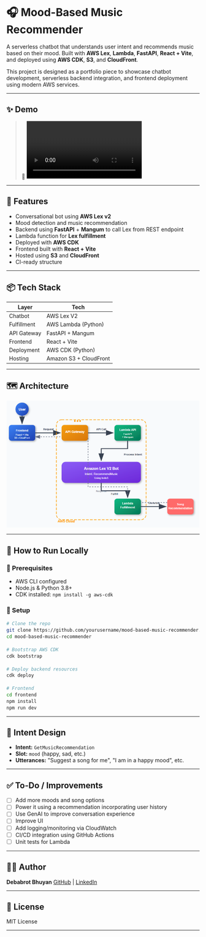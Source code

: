 
# 🎧 Mood-Based Music Recommender

A serverless chatbot that understands user intent and recommends music based on their mood. Built with **AWS Lex**, **Lambda**, **FastAPI**, **React + Vite**, and deployed using **AWS CDK**, **S3**, and **CloudFront**.

This project is designed as a portfolio piece to showcase chatbot development, serverless backend integration, and frontend deployment using modern AWS services.

---

## ✨ Demo


> 🔗 <video controls src="assets/demo.mp4" title="Title"></video>

---

## 🧠 Features

* Conversational bot using **AWS Lex v2**
* Mood detection and music recommendation
* Backend using **FastAPI** + **Mangum** to call Lex from REST endpoint
* Lambda function for **Lex fulfillment**
* Deployed with **AWS CDK**
* Frontend built with **React + Vite**
* Hosted using **S3** and **CloudFront**
* CI-ready structure

---

## 📦 Tech Stack

| Layer       | Tech                   |
| ----------- | ---------------------- |
| Chatbot     | AWS Lex V2             |
| Fulfillment | AWS Lambda (Python)    |
| API Gateway | FastAPI + Mangum       |
| Frontend    | React + Vite           |
| Deployment  | AWS CDK (Python)       |
| Hosting     | Amazon S3 + CloudFront |

---

## 🗺️ Architecture

![alt text](assets/architecture.png)

---

## 🚀 How to Run Locally

### 🧱 Prerequisites

* AWS CLI configured
* Node.js & Python 3.8+
* CDK installed: `npm install -g aws-cdk`

### 🔨 Setup

```bash
# Clone the repo
git clone https://github.com/yourusername/mood-based-music-recommender.git
cd mood-based-music-recommender

# Bootstrap AWS CDK
cdk bootstrap

# Deploy backend resources
cdk deploy

# Frontend
cd frontend
npm install
npm run dev
```

---

## 🧠 Intent Design

* **Intent:** `GetMusicRecommendation`
* **Slot:** `mood` (happy, sad, etc.)
* **Utterances:** "Suggest a song for me", "I am in a happy mood", etc.

---

## ✅ To-Do / Improvements

* [ ] Add more moods and song options
* [ ] Power it using a recommendation incorporating user history
* [ ] Use GenAI to improve conversation experience
* [ ] Improve UI
* [ ] Add logging/monitoring via CloudWatch
* [ ] CI/CD integration using GitHub Actions
* [ ] Unit tests for Lambda

---

## 🧑‍💻 Author

**Debabrot Bhuyan**
[GitHub](https://github.com/debabrot) | [LinkedIn](https://www.linkedin.com/in/debabrot-bhuyan/)

---

## 📄 License

MIT License

---